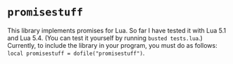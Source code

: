 # `promisestuff`

This library implements promises for Lua. So far I have tested it with Lua 5.1
and Lua 5.4. (You can test it yourself by running `busted tests.lua`.)
Currently, to include the library in your program, you must do as follows:
`local promisestuff = dofile("promisestuff")`.
